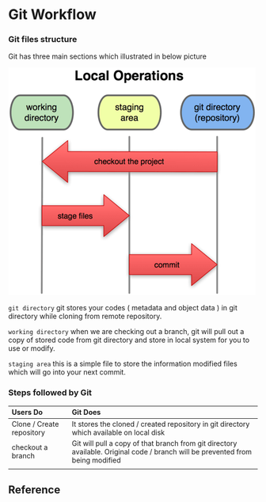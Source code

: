 # Git Workflow

### Git files structure

Git has three main sections which illustrated in below picture

![Git files lifecyle \(source by: https://git-scm.com/ \) ](.gitbook/assets/git-scm.png)

`git directory` git stores your codes \( metadata and object data \) in git directory while cloning from remote repository.

`working directory` when we are checking out a branch, git will pull out a copy of stored code from git directory and store in local system for you to use or modify.

`staging area` this is a simple file to store the information modified files which will go into your next commit.

### Steps followed by Git

| Users Do | Git Does |
| :--- | :--- |
| Clone / Create repository | It stores the cloned / created repository in git directory which available on local disk  |
| checkout a branch | Git will pull a copy of that branch from git directory available. Original code / branch will be prevented from being modified |
|  |  |

## Reference

